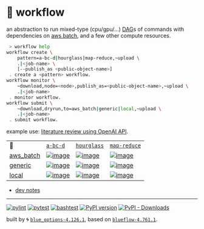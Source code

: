 # 📜 workflow

an abstraction to run mixed-type (cpu/gpu/...) [DAG](https://networkx.org/documentation/stable/reference/classes/digraph.html)s of commands with dependencies on [aws batch](https://aws.amazon.com/batch/), and a few other compute resources.

```bash
 > workflow help
workflow create \
	pattern=a-bc-d|hourglass|map-reduce,~upload \
	.|<job-name> \
	[--publish_as <public-object-name>]
 . create a <pattern> workflow.
workflow monitor \
	~download,node=<node>,publish_as=<public-object-name>,~upload \
	.|<job-name>
 . monitor workflow.
workflow submit \
	~download,dryrun,to=aws_batch|generic|local,~upload \
	.|<job-name>
 . submit workflow.
```

example use: [literature review using OpenAI API](https://github.com/kamangir/openai-commands/tree/main/openai_commands/literature_review).

|   |   |   |   |
| --- | --- | --- | --- |
| 📜 | [`a-bc-d`](./patterns/a-bc-d.dot) | [`hourglass`](./patterns/hourglass.dot) | [`map-reduce`](./patterns/map-reduce.dot) |
| [aws_batch](./runners/aws_batch.py) | [![image](https://kamangir-public.s3.ca-central-1.amazonaws.com/aws_batch-a-bc-d/workflow.gif?raw=true&random=UVjF7UICMhCDhFZm)](https://kamangir-public.s3.ca-central-1.amazonaws.com/aws_batch-a-bc-d/workflow.gif?raw=true&random=UVjF7UICMhCDhFZm) | [![image](https://kamangir-public.s3.ca-central-1.amazonaws.com/aws_batch-hourglass/workflow.gif?raw=true&random=hVmtK5jwvuqAf1cc)](https://kamangir-public.s3.ca-central-1.amazonaws.com/aws_batch-hourglass/workflow.gif?raw=true&random=hVmtK5jwvuqAf1cc) | [![image](https://kamangir-public.s3.ca-central-1.amazonaws.com/aws_batch-map-reduce/workflow.gif?raw=true&random=PUbMc1OlW66WFnGI)](https://kamangir-public.s3.ca-central-1.amazonaws.com/aws_batch-map-reduce/workflow.gif?raw=true&random=PUbMc1OlW66WFnGI) |
| [generic](./runners/generic.py) | [![image](https://kamangir-public.s3.ca-central-1.amazonaws.com/generic-a-bc-d/workflow.gif?raw=true&random=He8Mm9SdPfdGDJOw)](https://kamangir-public.s3.ca-central-1.amazonaws.com/generic-a-bc-d/workflow.gif?raw=true&random=He8Mm9SdPfdGDJOw) | [![image](https://kamangir-public.s3.ca-central-1.amazonaws.com/generic-hourglass/workflow.gif?raw=true&random=xoih5zNiwedC05Yn)](https://kamangir-public.s3.ca-central-1.amazonaws.com/generic-hourglass/workflow.gif?raw=true&random=xoih5zNiwedC05Yn) | [![image](https://kamangir-public.s3.ca-central-1.amazonaws.com/generic-map-reduce/workflow.gif?raw=true&random=u8ANJyRPwXZ2WPQc)](https://kamangir-public.s3.ca-central-1.amazonaws.com/generic-map-reduce/workflow.gif?raw=true&random=u8ANJyRPwXZ2WPQc) |
| [local](./runners/local.py) | [![image](https://kamangir-public.s3.ca-central-1.amazonaws.com/local-a-bc-d/workflow.gif?raw=true&random=dt5wqXSsKdbVFqbv)](https://kamangir-public.s3.ca-central-1.amazonaws.com/local-a-bc-d/workflow.gif?raw=true&random=dt5wqXSsKdbVFqbv) | [![image](https://kamangir-public.s3.ca-central-1.amazonaws.com/local-hourglass/workflow.gif?raw=true&random=TZlgc3kgD4yXxk6B)](https://kamangir-public.s3.ca-central-1.amazonaws.com/local-hourglass/workflow.gif?raw=true&random=TZlgc3kgD4yXxk6B) | [![image](https://kamangir-public.s3.ca-central-1.amazonaws.com/local-map-reduce/workflow.gif?raw=true&random=OVjoZ8FAVotjGuuN)](https://kamangir-public.s3.ca-central-1.amazonaws.com/local-map-reduce/workflow.gif?raw=true&random=OVjoZ8FAVotjGuuN) |

- [dev notes](https://arash-kamangir.medium.com/%EF%B8%8F-openai-experiments-54-e49117dc69ef)

---


[![pylint](https://github.com/kamangir/notebooks-and-scripts/actions/workflows/pylint.yml/badge.svg)](https://github.com/kamangir/notebooks-and-scripts/actions/workflows/pylint.yml) [![pytest](https://github.com/kamangir/notebooks-and-scripts/actions/workflows/pytest.yml/badge.svg)](https://github.com/kamangir/notebooks-and-scripts/actions/workflows/pytest.yml) [![bashtest](https://github.com/kamangir/notebooks-and-scripts/actions/workflows/bashtest.yml/badge.svg)](https://github.com/kamangir/notebooks-and-scripts/actions/workflows/bashtest.yml) [![PyPI version](https://img.shields.io/pypi/v/notebooks-and-scripts.svg)](https://pypi.org/project/notebooks-and-scripts/) [![PyPI - Downloads](https://img.shields.io/pypi/dd/notebooks-and-scripts)](https://pypistats.org/packages/notebooks-and-scripts)

built by 🌀 [`blue_options-4.126.1`](https://github.com/kamangir/awesome-bash-cli), based on [`blueflow-4.761.1`](https://github.com/kamangir/notebooks-and-scripts).
